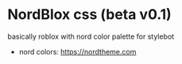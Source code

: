 # NordBlox css (beta v0.1)
basically roblox with nord color palette for stylebot
- nord colors: https://nordtheme.com
